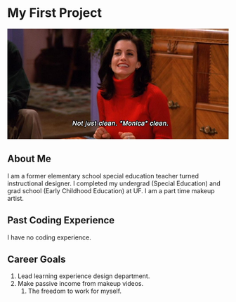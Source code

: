 # My First Project
![Alt text](nrm_1428945400-moinca.jpg)
## About Me
I am a former elementary school special education teacher turned instructional designer. I completed my undergrad (Special Education) and grad school (Early Childhood Education) at UF. I am a part time makeup artist. 
## Past Coding Experience
I have no coding experience. 
## Career Goals 
1. Lead learning experience design department.
2. Make passive income from makeup videos.  
    1. The freedom to work for myself. 


